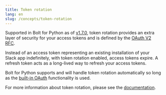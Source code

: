 ```yaml
---
title: Token rotation
lang: en
slug: /concepts/token-rotation
---
```



Supported in Bolt for Python as of [v1.7.0](https://github.com/slackapi/bolt-python/releases/tag/v1.7.0), token rotation provides an extra layer of security for your access tokens and is defined by the [OAuth V2 RFC](https://datatracker.ietf.org/doc/html/rfc6749#section-10.4). 

Instead of an access token representing an existing installation of your Slack app indefinitely, with token rotation enabled, access tokens expire. A refresh token acts as a long-lived way to refresh your access tokens.

Bolt for Python supports and will handle token rotation automatically so long as the [built-in OAuth](/concepts/authenticating-oauth) functionality is used.

For more information about token rotation, please see the [documentation](https://api.slack.com/authentication/rotation).

